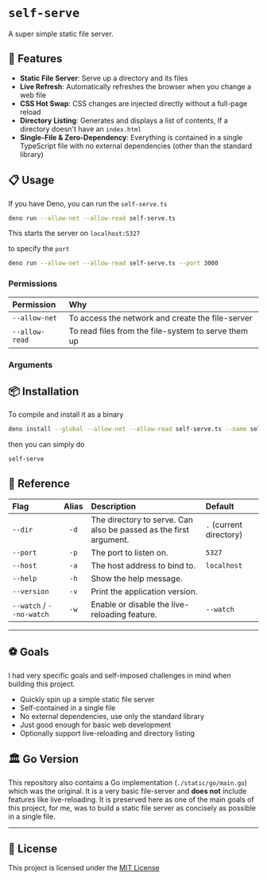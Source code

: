 # `self-serve`

A super simple static file server.

## 🌟 Features

- **Static File Server**: Serve up a directory and its files
- **Live Refresh**: Automatically refreshes the browser when you change a web file
- **CSS Hot Swap**: CSS changes are injected directly without a full-page reload
- **Directory Listing**: Generates and displays a list of contents, If a directory doesn't have an `index.html`
- **Single-File & Zero-Dependency**: Everything is contained in a single TypeScript file with no external dependencies (other than the standard library)

## 📋 Usage

If you have Deno, you can run the `self-serve.ts`

```sh
deno run --allow-net --allow-read self-serve.ts
```

This starts the server on `localhost:5327`

to specify the `port`

```sh
deno run --allow-net --allow-read self-serve.ts --port 3000
```

### Permissions

| Permission     | Why                                                 |
| :------------- | :-------------------------------------------------- |
| `--allow-net`  | To access the network and create the file-server    |
| `--allow-read` | To read files from the file-system to serve them up |

### Arguments

## 📦 Installation

To compile and install it as a binary

```sh
deno install --global --allow-net --allow-read self-serve.ts --name self-serve 
```

then you can simply do

```sh
self-serve
```

## 📕 Reference

 | Flag                     | Alias | Description                                                       | Default                 |
 | :----------------------- | :---: | :---------------------------------------------------------------- | :---------------------- |
 | `--dir`                  | `-d`  | The directory to serve. Can also be passed as the first argument. | `.` (current directory) |
 | `--port`                 | `-p`  | The port to listen on.                                            | `5327`                  |
 | `--host`                 | `-a`  | The host address to bind to.                                      | `localhost`             |
 | `--help`                 | `-h`  | Show the help message.                                            |                         |
 | `--version`              | `-v`  | Print the application version.                                    |                         |
 | `--watch` / `--no-watch` | `-w`  | Enable or disable the live-reloading feature.                     | `--watch`               |

---

## ⚽ Goals

I had very specific goals and self-imposed challenges in mind when building this project.

- Quickly spin up a simple static file server
- Self-contained in a single file
- No external dependencies, use only the standard library
- Just good enough for basic web development
- Optionally support live-reloading and directory listing

## 🏛️ Go Version

This repository also contains a Go implementation (`./static/go/main.go`) which was the original. It is a very basic file-server and **does not** include features like live-reloading. It is preserved here as one of the main goals of this project, for me, was to build a static file server as concisely as possible in a single file.

---

## 📄 License

This project is licensed under the [MIT License](./LICENSE)
